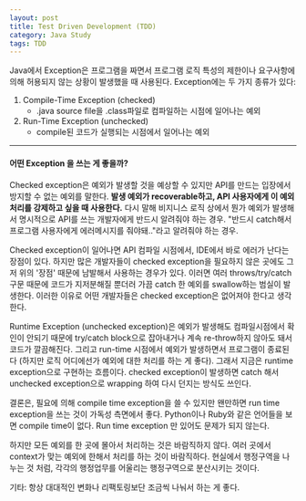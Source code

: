 ```yaml
---
layout: post
title: Test Driven Development (TDD)
category: Java Study
tags: TDD
---
```


Java에서 Exception은 프로그램을 짜면서 프로그램 로직 특성의 제한이나 요구사항에 의해 허용되지 않는 상황이 발생했을 때 사용된다. Exception에는 두 가지 종류가 있다:

1. Compile-Time Exception (checked)
	- .java source file을 .class파일로 컴파일하는 시점에 일어나는 예외
2. Run-Time Exception (unchecked)
	- compile된 코드가 실행되는 시점에서 일어나는 예외

 
----

#### 어떤 Exception 을 쓰는 게 좋을까?

Checked exception은 예외가 발생할 것을 예상할 수 있지만 API를 만드는 입장에서 방지할 수 없는 예외를 말한다. **발생 예외가 recoverable하고, API 사용자에게 이 예외 처리를 강제하고 싶을 때 사용한다.** 다시 말해 비지니스 로직 상에서 뭔가 예외가 발생해서 명시적으로 API를 쓰는 개발자에게 반드시 알려줘야 하는 경우. 
"반드시 catch해서 프로그램 사용자에게 에러메시지를 줘야돼.."라고 알려줘야 하는 경우. 

Checked exception이 일어나면 API 컴파일 시점에서, IDE에서 바로 에러가 난다는 장점이 있다.
하지만 많은 개발자들이 checked exception을 필요하지 않은 곳에도 그저 위의 '장점' 때문에 남발해서 사용하는 경우가 있다. 이러면 여러 throws/try/catch구문 때문에 코드가 지저분해질 뿐더러 가끔  catch 한 예외를 swallow하는 범실이 발생한다. 이러한 이유로 어떤 개발자들은 checked exception은 없어져야 한다고 생각한다.

Runtime Exception (unchecked exception)은 예외가 발생해도 컴파일시점에서 확인이 안되기 때문에 try/catch block으로 잡아내거나 계속 re-throw하지 않아도 돼서 코드가 깔끔해진다. 그리고 run-time 시점에서 예외가 발생하면서 프로그램이 종료된다 (하지만 로직 어디에선가 예외에 대한 처리를 하는 게 좋다). 그래서 지금은 runtime exception으로 구현하는 흐름이다. checked exception이 발생하면 catch 해서 unchecked exception으로 wrapping 하여 다시 던지는 방식도 쓰인다.

결론은, 필요에 의해 compile time exception을 쓸 수 있지만 왠만하면 run time exception을 쓰는 것이 가독성 측면에서 좋다. Python이나 Ruby와 같은 언어들을 보면 compile time이 없다. Run time exception 만 있어도 문제가 되지 않는다. 

하지만 모든 예외를 한 곳에 몰아서 처리하는 것은 바람직하지 않다. 여러 곳에서 context가 맞는 예외에 한해서 처리를 하는 것이 바람직하다. 현실에서 행정구역을 나누는 것 처럼, 각각의 행정업무를 어울리는 행정구역으로 분산시키는 것이다.

기타: 항상 대대적인 변화나 리팩토링보단 조금씩 나눠서 하는 게 좋다.